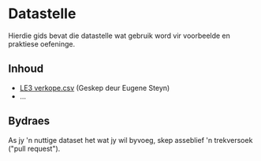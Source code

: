 # Datastelle

Hierdie gids bevat die datastelle wat gebruik word vir voorbeelde en praktiese oefeninge.

## Inhoud

* [LE3 verkope.csv](verkope.csv)   (Geskep deur Eugene Steyn)
* ...

## Bydraes

As jy 'n nuttige dataset het wat jy wil byvoeg, skep asseblief 'n trekversoek ("pull request").

